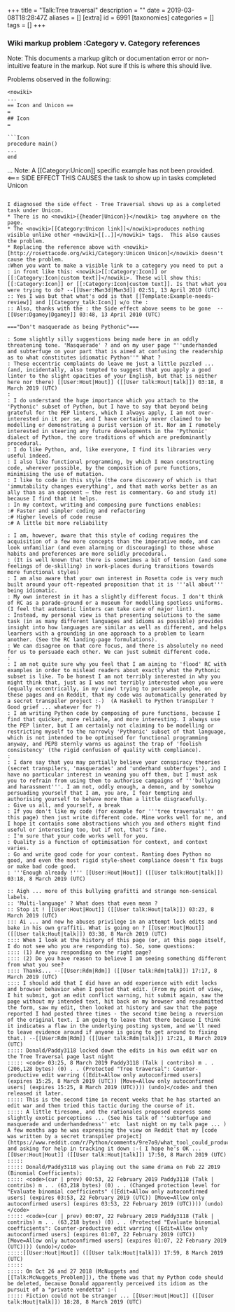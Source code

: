 +++
title = "Talk:Tree traversal"
description = ""
date = 2019-03-08T18:28:47Z
aliases = []
[extra]
id = 6991
[taxonomies]
categories = []
tags = []
+++


###  Wiki markup problem :Category v. Category references 


Note: This documents a markup glitch or documentation error or non-intuitive feature in the markup.  Not sure if this is where this should live.

Problems observed in the following:

```txt
<nowiki>
...
== Icon and Unicon ==
=
## Icon
=

```Icon
procedure main()
...
end
```


...
Note: A [[Category:Unicon]] specific example has not been provided.    <=== SIDE EFFECT THIS CAUSES the task to show up in tasks completed Unicon
</nowiki>

```

I diagnosed the side effect - Tree Traversal shows up as a completed task under Unicon.
* There is no <nowiki>{{header|Unicon}}</nowiki> tag anywhere on the page. 
* The <nowiki>[[Category:Unicon link]]</nowiki>produces nothing visible unlike other <nowiki>[[..]]</nowiki> tags.  This also causes the problem.
* Replacing the reference above with <nowiki>[http://rosettacode.org/wiki/Category:Unicon Unicon]</nowiki> doesn't cause the problem.
:When you want to make a visible link to a category you need to put a : in front like this: <nowiki>[[:Category:Icon]] or [[:Category:Icon|custom text]]</nowiki>. These will show this: [[:Category:Icon]] or [[:Category:Icon|custom text]]. Is that what you were trying to do? --[[User:Mwn3d|Mwn3d]] 02:51, 13 April 2010 (UTC)
:: Yes I was but that what's odd is that [[Template:Example-needs-review]] and [[Category_talk:Icon]] w/o the :
:: Also, thanks with the : the Side effect above seems to be gone  --[[User:Dgamey|Dgamey]] 03:48, 13 April 2010 (UTC)

==="Don't masquerade as being Pythonic"===

: Some slightly silly suggestions being made here in an oddly threatening tone. 'Masquerade' ? and on my user page "''underhanded and subterfuge on your part that is aimed at confusing the readership as to what constitutes idiomatic Python''" What ? 
: These eccentric complaints do leave me just a little puzzled ... (and, incidentally, also tempted to suggest that you apply a good linter to the slight opacities of your English, but that is neither here nor there) [[User:Hout|Hout]] ([[User talk:Hout|talk]]) 03:18, 8 March 2019 (UTC)
:
: I do understand the huge importance which you attach to the 'Pythonic' subset of Python, but I have to say that beyond being grateful for the PEP linters, which I always apply, I am not over-interested in it per se, and I have certainly never claimed to be modelling or demonstrating a purist version of it. Nor am I remotely interested in steering any future developments in the 'Pythonic' dialect of Python, the core traditions of which are predominantly procedural.
: I do like Python, and, like everyone, I find its libraries very useful indeed.
: I also like functional programming, by which I mean constructing code, wherever possible, by the composition of pure functions, minimising the use of mutation.
: I like to code in this style (the core discovery of which is that 'immutability changes everything', and that math works better as an ally than as an opponent – the rest is commentary. Go and study it) because I find that it helps.
: In my context, writing and composing pure functions enables:
:# Faster and simpler coding and refactoring
:# Higher levels of code reuse
:# A little bit more reliability

: I am, however, aware that this style of coding requires the acquisition of a few more concepts than the imperative mode, and can look unfamiliar (and even alarming or discouraging) to those whose habits and preferences are more solidly procedural.
: (It is well known that there is sometimes a bit of tension (and some feelings of de-skilling) in work-places during transitions towards more functional styles)
: I am also aware that your own interest in Rosetta code is very much built around your oft-repeated proposition that it is '''all about''' being idiomatic.
: My own interest in it has a slightly different focus. I don't think of RC as a parade-ground or a museum for modelling spotless uniforms. (I feel that automatic linters can take care of major lint). 
: Instead, my personal view is that presenting solutions to the same task (in as many different languages and idioms as possible) provides insight into how languages are similar as well as different, and helps learners with a grounding in one approach to a problem to learn another. (See the RC landing-page formulations).
: We can disagree on that core focus, and there is absolutely no need for us to persuade each other. We can just submit different code.
:
: I am not quite sure why you feel that I am aiming to 'flood' RC with examples in order to mislead readers about exactly what the Pythonic subset is like. To be honest I am not terribly interested in why you might think that, just as I was not terribly interested when you were (equally eccentrically, in my view) trying to persuade people, on these pages and on Reddit, that my code was automatically generated by a secret transpiler project :-)  (A Haskell to Python transpiler ? Good grief ... whatever for ?)
: I am writing Python code by composing of pure functions, because I find that quicker, more reliable, and more interesting. I always use the PEP linter, but I am certainly not claiming to be modelling or restricting myself to the narrowly 'Pythonic' subset of that language, which is not intended to be optimised for functional programming anyway, and PEP8 sternly warns us against the trap of 'foolish consistency' (the rigid confusion of quality with compliance).
:
: I dare say that you may partially believe your conspiracy theories (secret transpilers, 'masquerades' and 'underhand subterfuges'), and I have no particular interest in weaning you off them, but I must ask you to refrain from using them to authorise campaigns of '''bullying and harassment'''. I am not, oddly enough, a demon, and by somehow persuading yourself that I am, you are, I fear tempting and authorising yourself to behave more than a little disgracefully.  
: Give us all, and yourself, a break 
: If you don't like my code (for example for '''tree traversals''' on this page) then just write different code. Mine works well for me, and I hope it contains some abstractions which you and others might find useful or interesting too, but if not, that's fine.
: I'm sure that your code works well for you. 
: Quality is a function of optimisation for context, and context varies. 
: Go and write good code for your context. Ranting does Python no good, and even the most rigid style-sheet compliance doesn't fix bugs or make bad code good. 
: '''Enough already !''' [[User:Hout|Hout]] ([[User talk:Hout|talk]]) 03:18, 8 March 2019 (UTC)

:: Aigh ... more of this bullying grafitti and strange non-sensical labels. 
:: 'Multi-language' ? What does that even mean ?
:: Stop it ! [[User:Hout|Hout]] ([[User talk:Hout|talk]]) 03:23, 8 March 2019 (UTC)
::: Ai ... and now he abuses privilege in an attempt lock edits and bake in his own graffiti. What is going on ? [[User:Hout|Hout]] ([[User talk:Hout|talk]]) 03:38, 8 March 2019 (UTC)
:::: When I look at the history of this page (or, at this page itself, I do not see who you are responding to). So, some questions: 
:::: (1) Are you responding on the right page?
:::: (2) Do you have reason to believe I am seeing something different from what you see?
:::: Thanks... --[[User:Rdm|Rdm]] ([[User talk:Rdm|talk]]) 17:17, 8 March 2019 (UTC)
:::: I should add that I did have an odd experience with edit locks and browser behavior when I posted that edit. (From my point of view, I hit submit, got an edit conflict warning, hit submit again, saw the page without my intended text, hit back on my browser and resubmitted the form, saw my edit, then looked at history and saw that the page reported I had posted three times - the second time being a reversion of the original text. I am going to leave that there because I think it indicates a flaw in the underlying posting system, and we'll need to leave evidence around if anyone is going to get around to fixing that.) --[[User:Rdm|Rdm]] ([[User talk:Rdm|talk]]) 17:21, 8 March 2019 (UTC)
::::: Donald/Paddy3118 locked down the edits in his own edit war on the Tree Traversal page last night 
::::: <code> 03:25, 8 March 2019‎ Paddy3118 (Talk | contribs)‎ m . . (206,128 bytes) (0)‎ . . (Protected "Tree traversal": Counter-productive edit warring ([Edit=Allow only autoconfirmed users] (expires 15:25, 8 March 2019 (UTC)) [Move=Allow only autoconfirmed users] (expires 15:25, 8 March 2019 (UTC)))) (undo)</code> and then released it later.
::::: This is the second time in recent weeks that he has started an edit war and then tried this tactic during the course of it.
::::: A little tiresome, and the rationales proposed express some slightly exotic perceptions ... (See his talk of ''subterfuge and masquerade and underhandedness'' etc  last night on my talk page ... ) A few months ago he was expressing the view on Reddit that my [code was written by a secret transpiler project](https://www.reddit.com/r/Python/comments/9re7o9/what_tool_could_produce_this_python/), and asking for help in tracking it down :-( I hope he's OK ... [[User:Hout|Hout]] ([[User talk:Hout|talk]]) 17:50, 8 March 2019 (UTC)
:::::
::::: Donald/Paddy3118 was playing out the same drama on Feb 22 2019 (Binomial Coefficients):
::::: <code>(cur | prev) 00:53, 22 February 2019‎ Paddy3118 (Talk | contribs)‎ m . . (63,218 bytes) (0)‎ . . (Changed protection level for "Evaluate binomial coefficients" ([Edit=Allow only autoconfirmed users] (expires 03:53, 22 February 2019 (UTC)) [Move=Allow only autoconfirmed users] (expires 03:53, 22 February 2019 (UTC)))) (undo)</code>
::::: <code>(cur | prev) 00:07, 22 February 2019‎ Paddy3118 (Talk | contribs)‎ m . . (63,218 bytes) (0)‎ . . (Protected "Evaluate binomial coefficients": Counter-productive edit warring ([Edit=Allow only autoconfirmed users] (expires 01:07, 22 February 2019 (UTC)) [Move=Allow only autoconfirmed users] (expires 01:07, 22 February 2019 (UTC)))) (undo)</code>
:::::[[User:Hout|Hout]] ([[User talk:Hout|talk]]) 17:59, 8 March 2019 (UTC)
:::::
::::: On Oct 26 and 27 2018 (McNuggets and [[Talk:McNuggets_Problem]]), the theme was that my Python code should be deleted, because Donald apparently perceived its idiom as the pursuit of a "private vendetta" :-(  
::::: Fiction could not be stranger ... [[User:Hout|Hout]] ([[User talk:Hout|talk]]) 18:28, 8 March 2019 (UTC)
